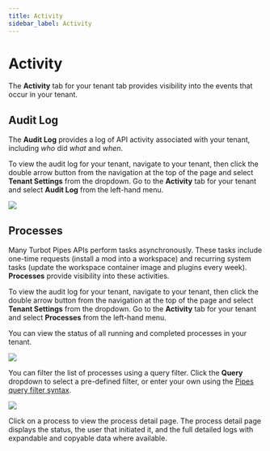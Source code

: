 ```yaml
---
title: Activity
sidebar_label: Activity
---
```


# Activity

The **Activity** tab for your tenant tab provides visibility into the events that occur in your tenant.  

## Audit Log

The **Audit Log** provides a log of API activity associated with your tenant, including _who_ did _what_ and _when_.

To view the audit log for your tenant, navigate to your tenant, then click the double arrow button from the navigation at the top of the page and select **Tenant Settings** from the dropdown.  Go to the **Activity** tab for your tenant and select **Audit Log** from the left-hand menu.

![](/images/docs/pipes/tenant_audit_log.png)
<br />


## Processes


Many Turbot Pipes APIs perform tasks asynchronously. These tasks include one-time requests (install a mod into a workspace) and recurring system tasks (update the workspace container image and plugins every week). **Processes** provide visibility into these activities.

To view the audit log for your tenant, navigate to your tenant, then click the double arrow button from the navigation at the top of the page and select **Tenant Settings** from the dropdown.  Go to the **Activity** tab for your tenant and select **Processes** from the left-hand menu.

You can view the status of all running and completed processes in your tenant.


![](/images/docs/pipes/tenant_process_list.png)

You can filter the list of processes using a query filter.  Click the **Query** dropdown to select a pre-defined filter, or enter your own using the [Pipes query filter syntax](/pipes/docs/reference/query-filter#syntax).


![](/images/docs/pipes/tenant_process_list_filtered.png)


Click on a process to view the process detail page. The process detail page displays the status, the user that initiated it, and the full detailed logs with expandable and copyable data where available.

<!--
![](/images/docs/pipes/process_detail.png)

-->